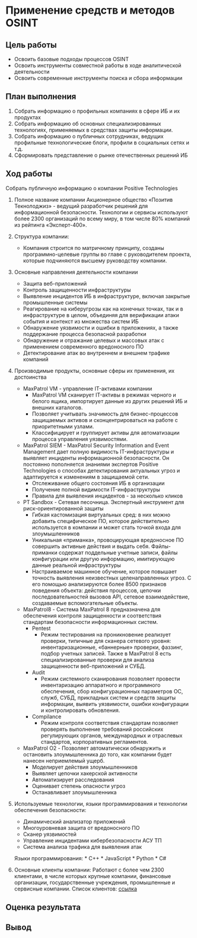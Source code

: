 # Применение средств и методов OSINT

## Цель работы
* Освоить базовые подходы процессов OSINT
* Освоить инструменты совместной работы в ходе аналитической деятельности
* Освоить современные инструменты поиска и сбора информации

## План выполнения
1. Собрать информацию о профильных компаниях в сфере ИБ и их продуктах
2. Собрать информацию об основных специализированных технологиях, применяемых в средствах защиты информации.
3. Собрать информацию о публичных сотрудниках, ведущих профильные технологические блоги, профили в социальных сетях и т.д.
4. Сформировать представление о рынке отечественных решений ИБ 

## Ход работы
Собрать публичную информацию о компании Positive Technologies

1. Полное название компании Акционерное общество «Позитив Текнолоджиз» -  ведущий разработчик решений для информационной
безопасности. Технологии и сервисы используют более 2300 организаций
по всему миру, в том числе 80% компаний из рейтинга «Эксперт-400». 
2. Структура компании:
    * Компания строится по матричному принципу, созданы программно-целевые группы во главе с руководителем проекта, которые подчиняются высшему руководству компании.
3. Основные направления деятельности компании
   * Защита веб-приложений
   * Контроль защищенности инфраструктуры 
   * Выявление инцидентов ИБ в инфраструктуре, включая закрытые промышленные системы
   * Реагирование на киберугрозы как на конечных точках, так и в инфраструктуре в целом, объединяя для верификации атаки события и контекст из множества систем ИБ
   * Обнаружение уязвимости и ошибки в приложениях, а также поддержание процесса безопасной разработки
   * Обнаружение и отражание целевых и массовых атак с применением современного вредоносного ПО
   * Детектирование атак во внутреннем и внешнем трафике компаний
 4.  Производимые продукты, основные сферы их применения, их достоинства
      * MaxPatrol VM - управление IT-активами компании
         * MaxPatrol VM сканирует IT-активы в режимах черного и белого ящика, импортирует данные из других решений ИБ и внешних каталогов.
         * Позволяет учитывать значимость для бизнес-процессов защищаемых активов и сконцентрироваться на работе с приоритетными узлами.
         * Классифицирует и группирует активы для автоматизации процесса управления уязвимостями.
      * MaxPatrol SIEM - MaxPatrol Security Information and Event Management дает полную видимость IT-инфраструктуры и выявляет инциденты информационной безопасности. Он постоянно пополняется знаниями экспертов Positive Technologies о способах детектирования актуальных угроз и адаптируется к изменениям в защищаемой сети.
         * Отслеживание общего состояния ИБ в организации
         * Получение полной видимости IT-инфраструктуры
         * Правила для выявления инцидентов - за несколько кликов
      * PT Sandbox - Сетевая песочница. Экспертный инструмент для риск-ориентированной защиты
         *  Гибкая кастомизация виртуальных сред: в них можно добавить специфическое ПО, которое действительно используется в компании и может стать точкой входа для злоумышленников
         *  Уникальная «приманка», провоцирующая вредоносное ПО совершить активные действия и выдать себя. Файлы-приманки содержат поддельные учетные записи, файлы конфигурации или другую информацию, имитирующую данные реальной инфраструктуры
         *  Настраиваемое машинное обучение, которое повышает точность выявления неизвестных целенаправленных угроз. С его помощью анализируются более 8500 признаков поведения объекта: действия процессов, цепочки последовательностей вызовов API, сетевое взаимодействие, создаваемые вспомогательные объекты.
      * MaxPatrol8 - Система MaxPatrol 8 предназначена для обеспечения контроля защищенности и соответствия стандартам безопасности информационных систем.
         * Pentest
            + Режим тестирования на проникновение реализует проверки, типичные для сканера сетевого уровня: инвентаризационные, «баннерные» проверки, фаззинг, подбор учетных записей. Также в MaxPatrol 8 есть специализированные проверки для анализа защищенности веб-приложений и СУБД.
         * Audit
            + Режим системного сканирования позволяет провести инвентаризацию аппаратного и программного обеспечения, сбор конфигурационных параметров ОС, служб, СУБД, прикладных систем и средств защиты информации, выявить уязвимости, ошибки конфигурации и контролировать обновления.
         * Compilance
            + Режим контроля соответствия стандартам позволяет проверять выполнение требований российских регулирующих органов, международных и отраслевых стандартов, корпоративных регламентов.
      * MaxPatrol O2 - Позволяет автоматически обнаружить и остановить злоумышленника до того, как компании будет нанесен неприемлемый ущерб.
         * Моделирует действия злоумышленников
         * Выявляет цепочки хакерской активности
         * Автоматизирует расследования
         * Оценивает степень опасности угроз
         * Останавливает злоумышленника
  5. Используемые технологии, языки программирования и технологии обеспечения безопасности:
      * Динамический анализатор приложений
      * Многоуровневая защита от вредоносного ПО
      * Сканер уязвимостей
      * Управление инцидентами кибербезопасности АСУ ТП
      * Система анализа трафика для выявления атак
      
      Языки программирования:
         * C++
         * JavaScript
         * Python
         * C#
   6. Основные клиенты компании:
      Работают с более чем 2300 клиентами, в числе которых крупные компании, финансовые организации, государственные учреждения, промышленные и сервисные компании.
      Список клиентов: [ссылка](https://www.ptsecurity.com/ru-ru/about/clients/)


## Оценка результата

## Вывод
